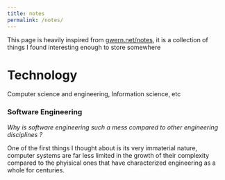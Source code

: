 ```yaml
---
title: notes
permalink: /notes/
---
```


This page is heavily inspired from [gwern.net/notes](www.gwern.net/Notes), it is a collection of things I found interesting enough to store somewhere

# Technology

Computer science and engineering, Information science, etc

### Software Engineering

_Why is software engineering such a mess compared to other engineering disciplines ?_

One of the first things I thought about is its very immaterial nature,
computer systems are far less limited in the growth of their complexity compared to the phyisical ones that have characterized engineering as a whole for centuries.

